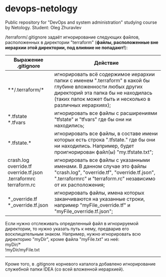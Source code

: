 # devops-netology
Public repository for "DevOps and system administration" studying course by Netology.
Student: Oleg Zhuravlev

/terraform/.gitignore задаёт игнорирование следующих файлов, расположенных в директории "terraform" (**файлы, расположенные вне иерархии этой директории, под влияние не попадают!**):

|Выражение .gitignore | Действие |
|---|---|
|\*\*/.terraform/* | игнорировать всё содержимое иерархии папки с именем ".terraform" в какой бы глубине вложенности любых других директорий эта папка бы не находилась (таких папок может быть и несколько в различных иерархиях);
|*.tfstate<br/> *.tfvars<br/> | игнорировать все файлы с расширениями "tfstate" и "tfvars" где бы они ни находились;
|\*.tfstate.\* | игнорировать все файлы, в составе имени которых есть строка ".tfstate." где бы они ни находились. Например, будет проигнорирован файл(ы) "my.tfstate.txt";
|crash.log<br/> override.tf<br/> override.tf.json<br/> .terraformrc<br/> terraform.rc| игнорировать все файлы с указанными именами. В данном случае это файлы "crash.log", "override.tf", "override.tf.json", ".terraformrc" и "terraform.rc" независимо от их расположения;
|*_override.tf<br/> *_override.tf.json | игнорировать файлы, имена которых заканчиваются на указанные строки, например "myFile_override.tf" и "myFile_override.tf.json"; 

Если нужно отслеживать определенный файл в игнорируемой директории, то нужно указать путь к нему, предварив его восклицательным знаком. Например, нужно игнорировать всю директорию "myDir", кроме файла "myFile.txt" из неё:<br/>
myDir/*<br/>
!myDir/myFile.txt<br/>

----------------------------------------------------------------
Кроме того, в .gitignore корневого каталога добавлено игнорирование служебной папки IDEA (со всей вложенной иерархией).
